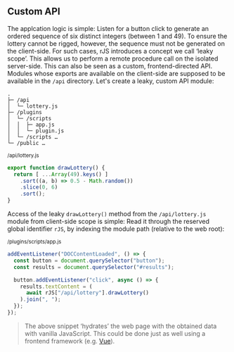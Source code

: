 ## Custom API

The applcation logic is simple: Listen for a button click to generate an ordered sequence of six distinct integers (between 1 and 49). To ensure the lottery cannot be rigged, however, the sequence must not be generated on the client-side. For such cases, rJS introduces a concept we call ‘leaky scope’. This allows us to perform a remote procedure call on the isolated server-side. This can also be seen as a custom, frontend-directed API. Modules whose exports are available on the client-side are supposed to be available in the `/api` directory. Let's create a leaky, custom API module:

``` console
.
├─ /api
│  └─ lottery.js
├─ /plugins
│  └─ /scripts
│  │  ├─ app.js
│  │  └─ plugin.js
│  └─ /scripts …
└─ /public …
```

<small class="docs-filename">/api/lottery.js</small>

``` js
export function drawLottery() {
  return [ ...Array(49).keys() ]
    .sort((a, b) => 0.5 - Math.random())
    .slice(0, 6)
    .sort();
}
```

Access of the leaky `drawLottery()` method from the `/api/lottery.js` module from client-side scope is simple: Read it through the reserved global identifier `rJS`, by indexing the module path (relative to the web root):

<small class="docs-filename">/plugins/scripts/app.js</small>

``` js
addEventListener("DOCContentLoaded", () => {
  const button = document.querySelector("button");
  const results = document.querySelector("#results");

  button.addEventListener("click", async () => {
    results.textContent = (
      await rJS["/api/lottery"].drawLottery()
    ).join(", ");
  });
});
```

> The above snippet ‘hydrates’ the web page with the obtained data with vanilla JavaScript. This could be done just as well using a frontend framework (e.g. [Vue](https://vuejs.org)).